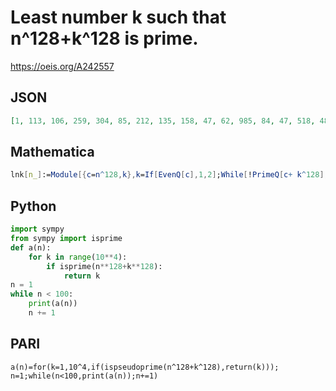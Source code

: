 # Least number k such that n^128\+k^128 is prime\.
https://oeis.org/A242557
## JSON
```JSON
[1, 113, 106, 259, 304, 85, 212, 135, 158, 47, 62, 985, 84, 47, 518, 485, 178, 169, 106, 27, 88, 139, 632, 47, 44, 643, 20, 209, 606, 1529, 32, 31, 1094, 139, 754, 647, 38, 37, 262, 69, 94, 631, 90, 25, 38, 195, 10, 277, 232, 187, 554, 189, 10, 47, 216, 131, 1132, 173, 390]
```
## Mathematica
```Mathematica
lnk[n_]:=Module[{c=n^128,k},k=If[EvenQ[c],1,2];While[!PrimeQ[c+ k^128],k = k+2];k]; Join[{1},Array[lnk,60,2]] (* _Harvey P. Dale_, Mar 17 2015 *)
```
## Python
```Python
import sympy
from sympy import isprime
def a(n):
    for k in range(10**4):
        if isprime(n**128+k**128):
            return k
n = 1
while n < 100:
    print(a(n))
    n += 1
```
## PARI
```PARI
a(n)=for(k=1,10^4,if(ispseudoprime(n^128+k^128),return(k)));
n=1;while(n<100,print(a(n));n+=1)
```
